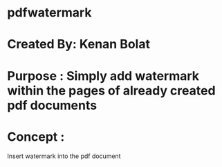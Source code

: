 # pdfwatermark
# Created By: Kenan Bolat 
# Purpose : Simply add watermark within the pages of already created pdf documents   
# Concept : 
Insert watermark into the pdf document 
